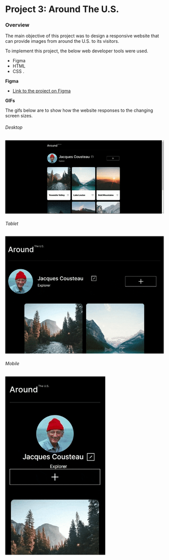 # Project 3: Around The U.S.

### Overview  

The main objective of this project was to design a responsive website that can provide images from around the U.S. to its visitors.

To implement this project, the below web developer tools were used.

- Figma
- HTML
- CSS .

**Figma**  

* [Link to the project on Figma](https://www.figma.com/file/ii4xxsJ0ghevUOcssTlHZv/Sprint-3%3A-Around-the-US?node-id=0%3A1)  

**GIFs**  

The gifs below are to show how the website responses to the changing screen sizes.

###### Desktop

![desktop](./images/demo/1280_w.gif)

###### Tablet

![tablet](./images/demo/768_w.gif)

###### Mobile

![mobile](./images/demo/320_w.gif)
